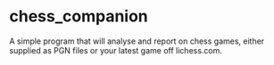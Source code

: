 # chess_companion
A simple program that will analyse and report on chess games, either supplied as PGN files or your latest game off lichess.com.
